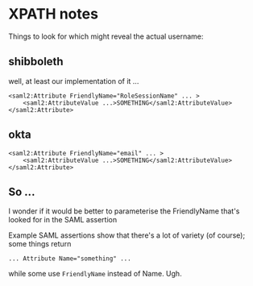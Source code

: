 # XPATH notes

Things to look for which might reveal the actual username:

## shibboleth

well, at least our implementation of it ...

```
<saml2:Attribute FriendlyName="RoleSessionName" ... >
    <saml2:AttributeValue ...>SOMETHING</saml2:AttributeValue>
</saml2:Attribute>
```

## okta

```
<saml2:Attribute FriendlyName="email" ... >
    <saml2:AttributeValue ...>SOMETHING</saml2:AttributeValue>
</saml2:Attribute>
```

## So ...

I wonder if it would be better to parameterise the FriendlyName that's looked for in the SAML
assertion 

Example SAML assertions show that there's a lot of variety (of course); some things return

```
... Attribute Name="something" ...
```

while some use `FriendlyName` instead of Name. Ugh.


